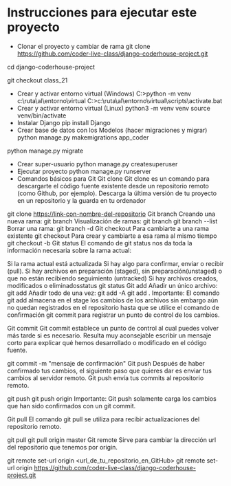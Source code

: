 # Instrucciones para ejecutar este proyecto

- Clonar el proyecto y cambiar de rama
git clone https://github.com/coder-live-class/django-coderhouse-project.git

cd django-coderhouse-project

git checkout class_21
- Crear y activar entorno virtual (Windows)
C:\>python -m venv c:\ruta\al\entorno\virtual
C:\>c:\ruta\al\entorno\virtual\scripts\activate.bat
- Crear y activar entorno virtual (Linux)
python3 -m venv venv
source venv/bin/activate
- Instalar Django
pip install Django
- Crear base de datos con los Modelos (hacer migraciones y migrar)
python manage.py makemigrations app_coder

python manage.py migrate
- Crear super-usuario
python manage.py createsuperuser
- Ejecutar proyecto
python manage.py runserver
- Comandos básicos para Git
Git clone
Git clone es un comando para descargarte el código fuente existente desde un repositorio remoto (como Github, por ejemplo). Descarga la última versión de tu proyecto en un repositorio y la guarda en tu ordenador

git clone <https://link-con-nombre-del-repositorio>
Git branch
Creando una nueva rama:
git branch <nombre-de-la-rama>
Visualización de ramas:
git branch
git branch --list
Borrar una rama:
git branch -d <nombre-de-la-rama>
Git checkout
Para cambiarte a una rama existente
git checkout <nombre-de-la-rama>
Para crear y cambiarte a esa rama al mismo tiempo
git checkout -b <nombre-de-tu-rama>
Git status
El comando de git status nos da toda la información necesaria sobre la rama actual:

Si la rama actual está actualizada
Si hay algo para confirmar, enviar o recibir (pull).
Si hay archivos en preparación (staged), sin preparación(unstaged) o que no están recibiendo seguimiento (untracked)
Si hay archivos creados, modificados o eliminadosstatus
git status
Git add
Añadir un único archivo:
git add <archivo>
Añadir todo de una vez:
git add -A
git add .
Importante: El comando git add almacena en el stage los cambios de los archivos sin embargo aún no quedan registrados en el repositorio hasta que se utilice el comando de confirmación git commit para registrar un punto de control de los cambios.

Git commit
Git commit establece un punto de control al cual puedes volver más tarde si es necesario. Resulta muy aconsejable escribir un mensaje corto para explicar qué hemos desarrollado o modificado en el código fuente.

git commit -m "mensaje de confirmación"
Git push
Después de haber confirmado tus cambios, el siguiente paso que quieres dar es enviar tus cambios al servidor remoto. Git push envía tus commits al repositorio remoto.

git push <nombre-remoto> <nombre-de-tu-rama>
git push origin <nombre-de-tu-rama>
Importante: Git push solamente carga los cambios que han sido confirmados con un git commit.

Git pull
El comando git pull se utiliza para recibir actualizaciones del repositorio remoto.

git pull <nombre-remoto> <nombre-de-tu-rama>
git pull origin master
Git remote
Sirve para cambiar la dirección url del repositorio que tenemos por origin.

git remote set-url origin <url_de_tu_repositorio_en_GitHub>
git remote set-url origin https://github.com/coder-live-class/django-coderhouse-project.git
